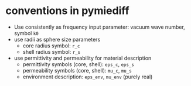 # conventions in pymiediff

 - Use consistently as frequency input parameter: vacuum wave number, symbol `k0`
 - use radii as sphere size parameters
    - core radius symbol: `r_c`
    - shell radius symbol: `r_s`
 - use permittivity and permeability for material description
    - permittivity symbols (core, shell): `eps_c`, `eps_s`
    - permeability symbols (core, shell): `mu_c`, `mu_s`
    - environment description: `eps_env`, `mu_env` (purely real)
